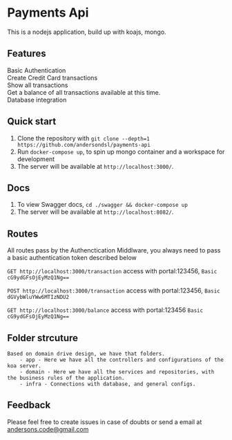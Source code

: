 # Payments Api

This is a nodejs application, build up with koajs, mongo.

## Features

<dl>
  <dt>Basic Authentication</dt>
  <dt>Create Credit Card transactions</dt>
  <dt>Show all transactions</dt>
  <dt>Get a balance of all transactions available at this time.</dt>
  <dt>Database integration</dt>
</dl>

## Quick start

1. Clone the repository with `git clone --depth=1 https://github.com/andersondsl/payments-api`
2. Run `docker-compose up`, to spin up mongo container and a workspace for development
3. The server will be available at `http://localhost:3000/`.

## Docs
1. To view Swagger docs, `cd ./swagger && docker-compose up` 
2. The server will be available at `http://localhost:8082/`.


## Routes
 All routes pass by the Authenctication Middlware, you always need to pass a basic authentication token
 described below

 `GET http://localhost:3000/transaction` access with portal:123456, `Basic cG9ydGFsOjEyMzQ1Ng==`
 
 `POST http://localhost:3000/transaction` access with portal:123456, `Basic dGVybWluYWw6MTIzNDU2`
 
 `GET http://localhost:3000/balance` access with portal:123456 `Basic cG9ydGFsOjEyMzQ1Ng==`

## Folder strcuture
    Based on domain drive design, we have that folders.
        - app - Here we have all the controllers and configurations of the koa server.
        - domain - Here we have all the services and repositories, with the business rules of the application.
        - infra - Connections with database, and general configs.

## Feedback
  Please feel free to create issues in case of doubts or send a email at andersons.code@gmail.com

